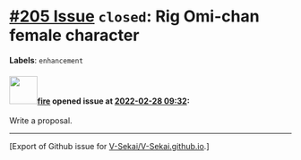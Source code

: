 # [\#205 Issue](https://github.com/V-Sekai/V-Sekai.github.io/issues/205) `closed`: Rig Omi-chan female character
**Labels**: `enhancement`


#### <img src="https://avatars.githubusercontent.com/u/32321?u=c2e06a3d2b49a467aa907e54aa259516440267cc&v=4" width="50">[fire](https://github.com/fire) opened issue at [2022-02-28 09:32](https://github.com/V-Sekai/V-Sekai.github.io/issues/205):

Write a proposal.




-------------------------------------------------------------------------------



[Export of Github issue for [V-Sekai/V-Sekai.github.io](https://github.com/V-Sekai/V-Sekai.github.io).]
